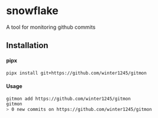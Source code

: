 # snowflake
A tool for monitoring github commits

## Installation

#### pipx
```sh
pipx install git+https://github.com/winter1245/gitmon
```

#### Usage

```sh
gitmon add https://github.com/winter1245/gitmon
gitmon
> 0 new commits on https://github.com/winter1245/gitmon
```
